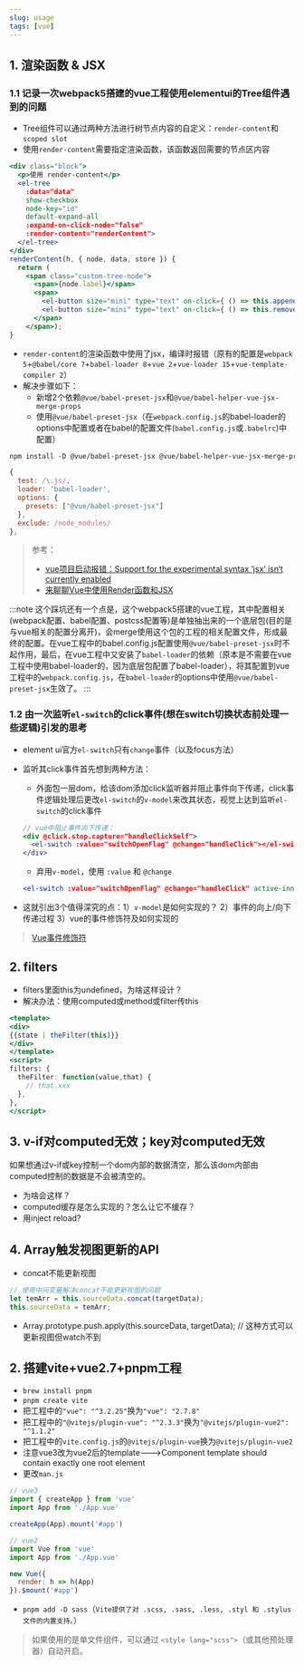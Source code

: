 ```yaml
---
slug: usage
tags: [vue]
---
```


## 1. 渲染函数 & JSX
### 1.1 记录一次webpack5搭建的vue工程使用elementui的Tree组件遇到的问题
- Tree组件可以通过两种方法进行树节点内容的自定义：`render-content`和 `scoped slot`
- 使用`render-content`需要指定渲染函数，该函数返回需要的节点区内容
```jsx
<div class="block">
  <p>使用 render-content</p>
  <el-tree
    :data="data"
    show-checkbox
    node-key="id"
    default-expand-all
    :expand-on-click-node="false"
    :render-content="renderContent">
  </el-tree>
</div>
renderContent(h, { node, data, store }) {
  return (
    <span class="custom-tree-node">
      <span>{node.label}</span>
      <span>
        <el-button size="mini" type="text" on-click={ () => this.append(data) }>Append</el-button>
        <el-button size="mini" type="text" on-click={ () => this.remove(node, data) }>Delete</el-button>
      </span>
    </span>);
}
```
- `render-content`的渲染函数中使用了jsx，编译时报错（原有的配置是`webpack 5`+`@babel/core 7`+`babel-loader 8`+`vue 2`+`vue-loader 15`+`vue-template-compiler 2`）
- 解决步骤如下：
  - 新增2个依赖`@vue/babel-preset-jsx`和`@vue/babel-helper-vue-jsx-merge-props`
  - 使用`@vue/babel-preset-jsx`（在`webpack.config.js`的babel-loader的options中配置或者在babel的配置文件(`babel.config.js`或`.babelrc`)中配置）
```markdown
npm install -D @vue/babel-preset-jsx @vue/babel-helper-vue-jsx-merge-props
```
```js title="webpack.config.js"
{
  test: /\.js/,
  loader: 'babel-loader',
  options: {
    presets: ["@vue/babel-preset-jsx"]
  },
  exclude: /node_modules/
},
```
> 参考：
> - [vue项目启动报错：Support for the experimental syntax ‘jsx‘ isn‘t currently enabled](https://blog.csdn.net/q1ngqingsky/article/details/118421074)
> - [来聊聊Vue中使用Render函数和JSX](https://blog.csdn.net/liuyan19891230/article/details/118533479)

:::note
这个踩坑还有一个点是，这个webpack5搭建的vue工程，其中配置相关(webpack配置、babel配置、postcss配置等)是单独抽出来的一个底层包(目的是与vue相关的配置分离开)，会merge使用这个包的工程的相关配置文件，形成最终的配置。在vue工程中的babel.config.js配置使用`@vue/babel-preset-jsx`时不起作用，最后，在vue工程中又安装了`babel-loader`的依赖（原本是不需要在vue工程中使用babel-loader的，因为底层包配置了babel-loader），将其配置到vue工程中的`webpack.config.js`，在`babel-loader`的options中使用`@vue/babel-preset-jsx`生效了。
:::

### 1.2 由一次监听`el-switch`的click事件(想在switch切换状态前处理一些逻辑)引发的思考
- element ui官方`el-switch`只有`change`事件（以及focus方法）
- 监听其click事件首先想到两种方法：
  - 外面包一层dom，给该dom添加click监听器并阻止事件向下传递，click事件逻辑处理后更改`el-switch`的`v-model`来改其状态，视觉上达到监听`el-switch`的click事件
  ```jsx
  // vue中阻止事件向下传递：
  <div @click.stop.capture="handleClickSelf">
    <el-switch :value="switchOpenFlag" @change="handleClick"></el-switch>
  </div>
  ```
  - 弃用`v-model`，使用 `:value` 和 `@change`
  ```jsx
  <el-switch :value="switchOpenFlag" @change="handleClick" active-inner-text="开" inactive-inner-text="关"></el-switch>
  ```

- 这就引出3个值得深究的点：1）`v-model`是如何实现的？ 2）事件的向上/向下传递过程 3）vue的事件修饰符及如何实现的
> [Vue事件修饰符](https://vuetechworld.com/blog/detail/9570e28eab4b3dcf074a8f2bacdc29c9)

## 2. filters
- filters里面this为undefined，为啥这样设计？
- 解决办法：使用computed或method或filter传this
```jsx
<template>
<div>
{{state | theFilter(this)}}
</div>
</template>
<script>
filters: {
  theFilter: function(value,that) {
    // that.xxx
  },
},
</script>
```

## 3. v-if对computed无效；key对computed无效
如果想通过v-if或key控制一个dom内部的数据清空，那么该dom内部由computed控制的数据是不会被清空的。
- 为啥会这样？
- computed缓存是怎么实现的？怎么让它不缓存？
- 用inject reload?

## 4. Array触发视图更新的API
- concat不能更新视图
```js
// 使用中间变量解决concat不能更新视图的问题
let temArr = this.sourceData.concat(targetData);
this.sourceData = temArr;
```
- Array.prototype.push.apply(this.sourceData, targetData); // 这种方式可以更新视图但watch不到

## 2. 搭建vite+vue2.7+pnpm工程
- `brew install pnpm`
- `pnpm create vite`
- 把工程中的`"vue": "^3.2.25"`换为`"vue": "2.7.8"`
- 把工程中的`"@vitejs/plugin-vue": "^2.3.3"`换为`"@vitejs/plugin-vue2": "^1.1.2"`
- 把工程中的`vite.config.js`的`@vitejs/plugin-vue`换为`@vitejs/plugin-vue2`
- 注意vue3改为vue2后的template--->Component template should contain exactly one root element
- 更改`man.js`
```js title="main.js"
// vue3
import { createApp } from 'vue'
import App from './App.vue'

createApp(App).mount('#app')

// vue2
import Vue from 'vue'
import App from './App.vue'

new Vue({
  render: h => h(App)
}).$mount('#app')
```
- `pnpm add -D sass`（`Vite提供了对 .scss, .sass, .less, .styl 和 .stylus 文件的内置支持。`）
> 如果使用的是单文件组件，可以通过 `<style lang="scss">`（或其他预处理器）自动开启。